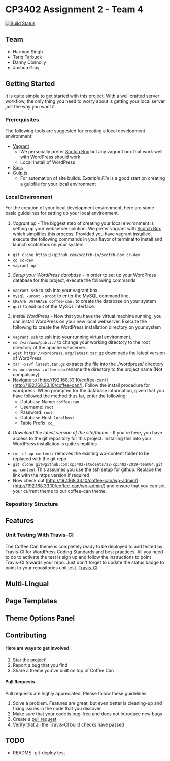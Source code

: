 # CP3402 Assignment 2 - Team 4
[![Build Status](https://travis-ci.org/cp3402-students/a2-cp3402-2019-team04.svg?branch=master)](https://travis-ci.org/cp3402-students/a2-cp3402-2019-team04)
## Team
- Harmon Singh
- Tariq Tarbuck
- Danny Connolly
- Joshua Gray

## Getting Started
It is quite simple to get started with this project. With a well crafted server workflow, the only thing you need to worry about is getting your local server just the way you want it.
### Prerequisites
The following tools are suggested for creating a local development environment:
- [Vagrant](https://www.vagrantup.com/)
  - We personally prefer [Scotch Box](https://box.scotch.io/) but any vagrant box that work well with WordPress should work
  - Local Install of WordPress
- [Sass](https://sass-lang.com/)
- [Gulp.js](https://gulpjs.com/)
  - For automation of site builds. *Example File* is a good start on creating a gulpfile for your local environment

### Local Environment
For the creation of your local development environment, here are some basic guidelines for setting up your local environment.

1. *Vagrant up -* The biggest step of creating your local environment is setting up your webserver solution. We prefer vagrant with [Scotch Box](https://box.scotch.io/) which simplifies this process. Provided you have vagrant installed, execute the following commands in your flavor of terminal to install and launch scotchbox on your system
  - `git clone https://github.com/scotch-io/scotch-box cc-dev`
  - `cd cc-dev`
  - `vagrant up`

2. *Setup your WordPress database -* In order to set up your WordPress database for this project, execute the following commands
  - `vagrant ssh` to ssh into your vagrant box.
  - `mysql -uroot -proot` to enter the MySQL command line.
  - `CREATE DATABASE coffee-can;` to create the database on your system
  - `quit` to exit out of the MySQL interface.



3. *Install WordPress -* Now that you have the virtual machine running, you can install WordPress on your new local webserver. Execute the following to create the WordPress installation directory on your system
  - `vagrant ssh` to ssh into your running virtual environment.
  - `cd /var/www/public/` to change your working directory to the root directory of the apache webserver.
  - `wget https://wordpress.org/latest.tar.gz` downloads the latest version of WordPress
  - `tar -xzvf latest.tar.gz` extracts the file into the ./wordpress/ directory  
  - `mv wordpress coffee-can` rename the directory to the project name (Not compulsory)
  - Navigate to [http://192.168.33.10/coffee-can/](http://192.168.33.10/coffee-can/). Follow the install procedure for wordpress. When prompted for the database information, given that you have followed the method thus far, enter the following:
    - Database Name: `coffee-can`
    - Username: `root`
    - Password: `root`
    - Database Host: `localhost`
    - Table Prefix: `cc_`

4. *Download the latest version of the site/theme -* If you're here, you have access to the git repository for this project. Installing this into your WordPress installation is quite simplifies
  - `rm -rf wp-content/` removes the existing wp-content folder to be replaced with the git repo.
  - `git clone git@github.com:cp3402-students/a2-cp3402-2019-team04.git wp-content` This assumes you use the ssh setup for github. Replace the link with the https version if required
  - Now check out [http://192.168.33.10/coffee-can/wp-admin/](http://192.168.33.10/coffee-can/wp-admin/) and ensure that you can set your current theme to our coffee-can theme.


### Repository Structure


## Features
### Unit Testing With Travis-CI

The Coffee Can theme is completely ready to be deployed to and tested by Travis-CI for WordPress Coding Standards and best practices. All you need to do to activate the test is sign up and follow the instructions to point Travis-CI towards your repo. Just don't forget to update the status badge to point to your repositories unit test.
[Travis-CI](https://travis-ci.org/)

## Multi-Lingual


## Page Templates


## Theme Options Panel





## Contributing
#### Here are ways to get involved:

1. [Star](https://github.com/cp3402-students/a2-cp3402-2019-team04) the project!
2. Report a bug that you find
3. Share a theme you've built on top of Coffee Can

#### Pull Requests

Pull requests are highly appreciated. Please follow these guidelines:

1. Solve a problem. Features are great, but even better is cleaning-up and fixing issues in the code that you discover
2. Make sure that your code is bug-free and does not introduce new bugs
3. Create a [pull request](https://help.github.com/articles/creating-a-pull-request)
4. Verify that all the Travis-CI build checks have passed


## TODO
 - README
 -git-deploy test
